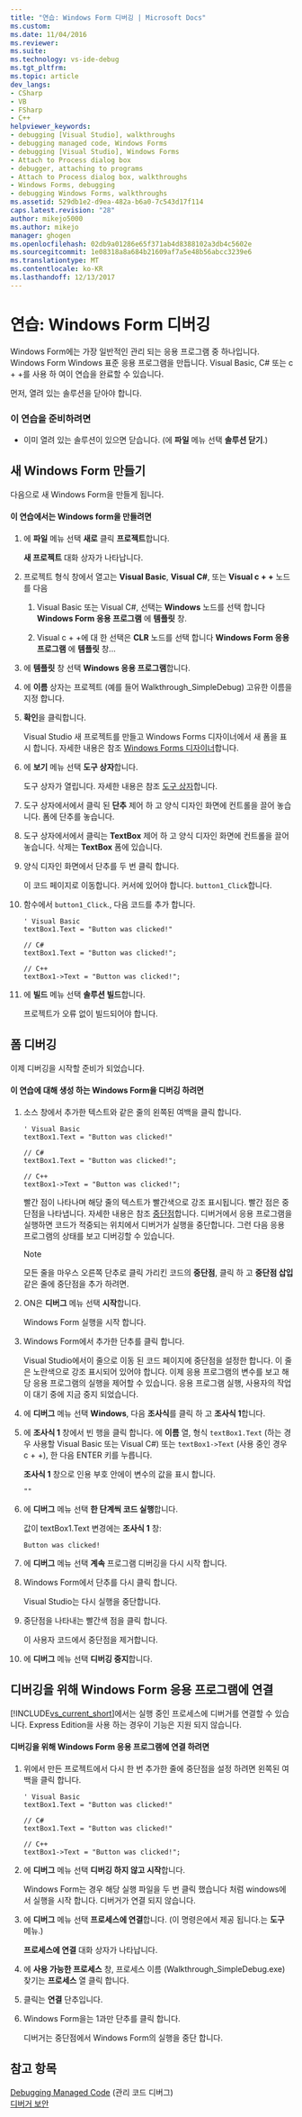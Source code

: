 ```yaml
---
title: "연습: Windows Form 디버깅 | Microsoft Docs"
ms.custom: 
ms.date: 11/04/2016
ms.reviewer: 
ms.suite: 
ms.technology: vs-ide-debug
ms.tgt_pltfrm: 
ms.topic: article
dev_langs:
- CSharp
- VB
- FSharp
- C++
helpviewer_keywords:
- debugging [Visual Studio], walkthroughs
- debugging managed code, Windows Forms
- debugging [Visual Studio], Windows Forms
- Attach to Process dialog box
- debugger, attaching to programs
- Attach to Process dialog box, walkthroughs
- Windows Forms, debugging
- debugging Windows Forms, walkthroughs
ms.assetid: 529db1e2-d9ea-482a-b6a0-7c543d17f114
caps.latest.revision: "28"
author: mikejo5000
ms.author: mikejo
manager: ghogen
ms.openlocfilehash: 02db9a01286e65f371ab4d8388102a3db4c5602e
ms.sourcegitcommit: 1e08318a8a684b21609af7a5e48b56abcc3239e6
ms.translationtype: MT
ms.contentlocale: ko-KR
ms.lasthandoff: 12/13/2017
---
```

# <a name="walkthrough-debugging-a-windows-form"></a>연습: Windows Form 디버깅
Windows Form에는 가장 일반적인 관리 되는 응용 프로그램 중 하나입니다. Windows Form Windows 표준 응용 프로그램을 만듭니다. Visual Basic, C# 또는 c + +를 사용 하 여이 연습을 완료할 수 있습니다.  
  
 먼저, 열려 있는 솔루션을 닫아야 합니다.  
  
### <a name="to-prepare-for-this-walkthrough"></a>이 연습을 준비하려면  
  
-   이미 열려 있는 솔루션이 있으면 닫습니다. (에 **파일** 메뉴 선택 **솔루션 닫기**.)  
  
## <a name="create-a-new-windows-form"></a>새 Windows Form 만들기  
 다음으로 새 Windows Form을 만들게 됩니다.  
  
#### <a name="to-create-the-windows-form-for-this-walkthrough"></a>이 연습에서는 Windows form을 만들려면  
  
1.  에 **파일** 메뉴 선택 **새로** 클릭 **프로젝트**합니다.  
  
     **새 프로젝트** 대화 상자가 나타납니다.  
  
2.  프로젝트 형식 창에서 열고는 **Visual Basic**, **Visual C#**, 또는 **Visual c + +** 노드를 다음  
  
    1.  Visual Basic 또는 Visual C#, 선택는 **Windows** 노드를 선택 합니다 **Windows Form 응용 프로그램** 에 **템플릿** 창.  
  
    2.  Visual c + +에 대 한 선택은 **CLR** 노드를 선택 합니다 **Windows Form 응용 프로그램** 에 **템플릿** 창...  
  
3.  에 **템플릿** 창 선택 **Windows 응용 프로그램**합니다.  
  
4.  에 **이름** 상자는 프로젝트 (예를 들어 Walkthrough_SimpleDebug) 고유한 이름을 지정 합니다.  
  
5.  **확인**을 클릭합니다.  
  
     Visual Studio 새 프로젝트를 만들고 Windows Forms 디자이너에서 새 폼을 표시 합니다. 자세한 내용은 참조 [Windows Forms 디자이너](http://msdn.microsoft.com/en-us/3c3d61f8-f36c-4d41-b9c3-398376fabb15)합니다.  
  
6.  에 **보기** 메뉴 선택 **도구 상자**합니다.  
  
     도구 상자가 열립니다. 자세한 내용은 참조 [도구 상자](../ide/reference/toolbox.md)합니다.  
  
7.  도구 상자에서에서 클릭 된 **단추** 제어 하 고 양식 디자인 화면에 컨트롤을 끌어 놓습니다. 폼에 단추를 놓습니다.  
  
8.  도구 상자에서에서 클릭는 **TextBox** 제어 하 고 양식 디자인 화면에 컨트롤을 끌어 놓습니다. 삭제는 **TextBox** 폼에 있습니다.  
  
9. 양식 디자인 화면에서 단추를 두 번 클릭 합니다.  
  
     이 코드 페이지로 이동합니다. 커서에 있어야 합니다. `button1_Click`합니다.  
  
10. 함수에서 `button1_Click`., 다음 코드를 추가 합니다.  
  
    ```  
    ' Visual Basic  
    textBox1.Text = "Button was clicked!"  
  
    // C#  
    textBox1.Text = "Button was clicked!";  
  
    // C++  
    textBox1->Text = "Button was clicked!";  
    ```  
  
11. 에 **빌드** 메뉴 선택 **솔루션 빌드**합니다.  
  
     프로젝트가 오류 없이 빌드되어야 합니다.  
  
## <a name="debug-your-form"></a>폼 디버깅  
 이제 디버깅을 시작할 준비가 되었습니다.  
  
#### <a name="to-debug-the-windows-form-created-for-this-walkthrough"></a>이 연습에 대해 생성 하는 Windows Form을 디버깅 하려면  
  
1.  소스 창에서 추가한 텍스트와 같은 줄의 왼쪽된 여백을 클릭 합니다.  
  
    ```  
    ' Visual Basic  
    textBox1.Text = "Button was clicked!"  
  
    // C#  
    textBox1.Text = "Button was clicked!";  
  
    // C++  
    textBox1->Text = "Button was clicked!";  
    ```  
  
     빨간 점이 나타나며 해당 줄의 텍스트가 빨간색으로 강조 표시됩니다. 빨간 점은 중단점을 나타냅니다. 자세한 내용은 참조 [중단점](http://msdn.microsoft.com/en-us/fe4eedc1-71aa-4928-962f-0912c334d583)합니다. 디버거에서 응용 프로그램을 실행하면 코드가 적중되는 위치에서 디버거가 실행을 중단합니다. 그런 다음 응용 프로그램의 상태를 보고 디버깅할 수 있습니다.  
  
    > [!NOTE]
    >  모든 줄을 마우스 오른쪽 단추로 클릭 가리킨 코드의 **중단점**, 클릭 하 고 **중단점 삽입** 같은 줄에 중단점을 추가 하려면.  
  
2.  ON은 **디버그** 메뉴 선택 **시작**합니다.  
  
     Windows Form 실행을 시작 합니다.  
  
3.  Windows Form에서 추가한 단추를 클릭 합니다.  
  
     Visual Studio에서이 줄으로 이동 된 코드 페이지에 중단점을 설정한 합니다. 이 줄은 노란색으로 강조 표시되어 있어야 합니다. 이제 응용 프로그램의 변수를 보고 해당 응용 프로그램의 실행을 제어할 수 있습니다. 응용 프로그램 실행, 사용자의 작업이 대기 중에 지금 중지 되었습니다.  
  
4.  에 **디버그** 메뉴 선택 **Windows**, 다음 **조사식**를 클릭 하 고 **조사식 1**합니다.  
  
5.  에 **조사식 1** 창에서 빈 행을 클릭 합니다. 에 **이름** 열, 형식 `textBox1.Text` (하는 경우 사용할 Visual Basic 또는 Visual C#) 또는 `textBox1->Text` (사용 중인 경우 c + +), 한 다음 ENTER 키를 누릅니다.  
  
     **조사식 1** 창으로 인용 부호 안에이 변수의 값을 표시 합니다.  
  
    ```  
    ""  
    ```  
  
6.  에 **디버그** 메뉴 선택 **한 단계씩 코드 실행**합니다.  
  
     값이 textBox1.Text 변경에는 **조사식 1** 창:  
  
    ```  
    Button was clicked!  
    ```  
  
7.  에 **디버그** 메뉴 선택 **계속** 프로그램 디버깅을 다시 시작 합니다.  
  
8.  Windows Form에서 단추를 다시 클릭 합니다.  
  
     Visual Studio는 다시 실행을 중단합니다.  
  
9. 중단점을 나타내는 빨간색 점을 클릭 합니다.  
  
     이 사용자 코드에서 중단점을 제거합니다.  
  
10. 에 **디버그** 메뉴 선택 **디버깅 중지**합니다.  
  
## <a name="attach-to-your-windows-form-application-for-debugging"></a>디버깅을 위해 Windows Form 응용 프로그램에 연결  
 [!INCLUDE[vs_current_short](../code-quality/includes/vs_current_short_md.md)]에서는 실행 중인 프로세스에 디버거를 연결할 수 있습니다. Express Edition을 사용 하는 경우이 기능은 지원 되지 않습니다.  
  
#### <a name="to-attach-to-the-windows-form-application-for-debugging"></a>디버깅을 위해 Windows Form 응용 프로그램에 연결 하려면  
  
1.  위에서 만든 프로젝트에서 다시 한 번 추가한 줄에 중단점을 설정 하려면 왼쪽된 여백을 클릭 합니다.  
  
    ```  
    ' Visual Basic  
    textBox1.Text = "Button was clicked!"  
  
    // C#  
    textBox1.Text = "Button was clicked!"  
  
    // C++  
    textBox1->Text = "Button was clicked!";  
    ```  
  
2.  에 **디버그** 메뉴 선택 **디버깅 하지 않고 시작**합니다.  
  
     Windows Form는 경우 해당 실행 파일을 두 번 클릭 했습니다 처럼 windows에서 실행을 시작 합니다. 디버거가 연결 되지 않습니다.  
  
3.  에 **디버그** 메뉴 선택 **프로세스에 연결**합니다. (이 명령은에서 제공 됩니다.는 **도구** 메뉴.)  
  
     **프로세스에 연결** 대화 상자가 나타납니다.  
  
4.  에 **사용 가능한 프로세스** 창, 프로세스 이름 (Walkthrough_SimpleDebug.exe) 찾기는 **프로세스** 열 클릭 합니다.  
  
5.  클릭는 **연결** 단추입니다.  
  
6.  Windows Form을는 1과만 단추를 클릭 합니다.  
  
     디버거는 중단점에서 Windows Form의 실행을 중단 합니다.  
  
## <a name="see-also"></a>참고 항목  
 [Debugging Managed Code](../debugger/debugging-managed-code.md) (관리 코드 디버그)  
 [디버거 보안](../debugger/debugger-security.md)